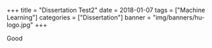 
+++
title = "Dissertation Test2"
date = 2018-01-07
tags = ["Machine Learning"]
categories = ["Dissertation"]
banner = "img/banners/hu-logo.jpg"
+++

Good